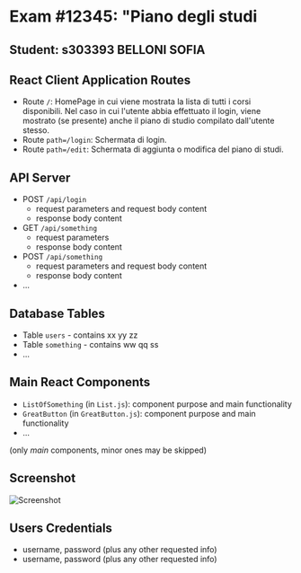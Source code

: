 # Exam #12345: "Piano degli studi
## Student: s303393 BELLONI SOFIA 

## React Client Application Routes

- Route `/`: HomePage in cui viene mostrata la lista di tutti i corsi disponibili. Nel caso in cui l'utente abbia effettuato il login, viene mostrato (se presente) anche il piano di studio compilato dall'utente stesso.
- Route `path=/login`: Schermata di login.
- Route `path=/edit`: Schermata di aggiunta o modifica del piano di studi.

## API Server

- POST `/api/login`
  - request parameters and request body content
  - response body content
- GET `/api/something`
  - request parameters
  - response body content
- POST `/api/something`
  - request parameters and request body content
  - response body content
- ...

## Database Tables

- Table `users` - contains xx yy zz
- Table `something` - contains ww qq ss
- ...

## Main React Components

- `ListOfSomething` (in `List.js`): component purpose and main functionality
- `GreatButton` (in `GreatButton.js`): component purpose and main functionality
- ...

(only _main_ components, minor ones may be skipped)

## Screenshot

![Screenshot](./img/screenshot.jpg)

## Users Credentials

- username, password (plus any other requested info)
- username, password (plus any other requested info)
